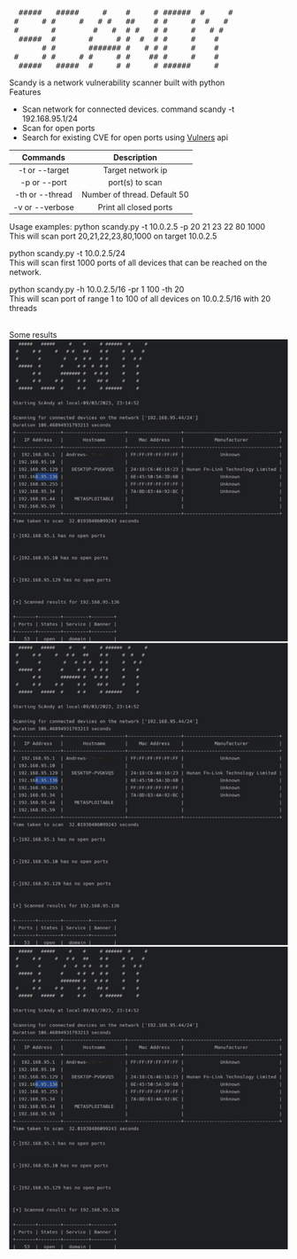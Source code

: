 <pre>
  #####   #####     #    #     # ######  #     #
 #     # #     #   # #   ##    # #     #  #   #
 #       #        #   #  # #   # #     #   # #
  #####  #       #     # #  #  # #     #    #
       # #       ####### #   # # #     #    #
 #     # #     # #     # #    ## #     #    #
  #####   #####  #     # #     # ######     #
</pre>

Scandy is a network vulnerability scanner built with python<br>
Features
<ul>
<li>Scan network for connected devices. command scandy -t 192.168.95.1/24</li>
<li>Scan for open ports</li>

<li>Search for existing CVE for open ports using <a href="https://vulners.com/">Vulners</a> api</li>
</ul>

|   Commands    	   |     Description         	      |
|:-----------------:|:------------------------------:|
| -t or --target 	  |    Target network ip      	    |
|  -p or --port  	  |    port(s) to scan       	     |
| -th or --thread 	 | Number of thread. Default 50 	 |
| -v or --verbose 	 |  Print all closed ports    	   |

Usage examples:
python scandy.py -t 10.0.2.5 -p 20 21 23 22 80 1000
<br> This will scan port 20,21,22,23,80,1000 on target 10.0.2.5

python scandy.py -t 10.0.2.5/24<br>
This will scan first 1000 ports of all devices that can be reached on
the network.

python scandy.py -h 10.0.2.5/16 -pr 1 100 -th 20
<br>
This will scan port of range 1 to 100 of all devices on 10.0.2.5/16 with 20 threads

<br>
Some results <br>
<img src="./statics/res1.png"><br>
<img src="./statics/res1.png"><br>
<img src="./statics/res1.png">